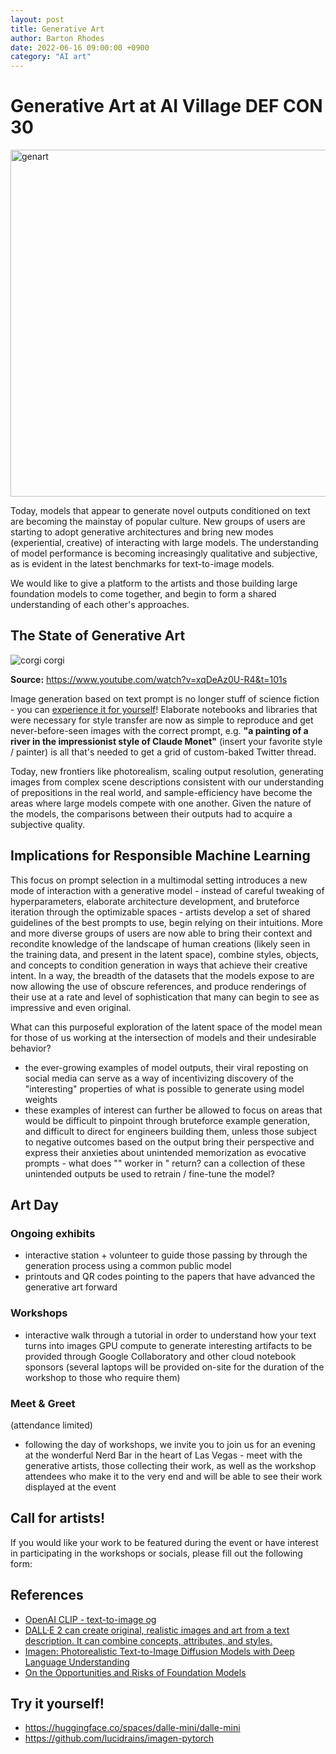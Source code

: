 ```yaml
---
layout: post
title: Generative Art
author: Barton Rhodes
date: 2022-06-16 09:00:00 +0900
category: "AI art"
---
```


# Generative Art at AI Village DEF CON 30
<img width="555" alt="genart" src="https://user-images.githubusercontent.com/1236584/174705371-730d1298-4dcd-4ed9-aed7-dfe19615dade.png">

Today, models that appear to generate novel outputs conditioned on text are becoming the mainstay of popular culture.
New groups of users are starting to adopt generative architectures and bring new modes (experiential, creative) of interacting with large models.
The understanding of model performance is becoming increasingly qualitative and subjective, as is evident in the latest benchmarks for text-to-image models.

We would like to give a platform to the artists and those building large foundation models to come together, and begin to form a shared understanding of each other's approaches.
## The State of Generative Art
![corgi corgi](https://user-images.githubusercontent.com/1236584/174706435-afd9029c-629a-43a6-a141-57106537f58e.png)

**Source:** https://www.youtube.com/watch?v=xqDeAz0U-R4&t=101s

Image generation based on text prompt is no longer stuff of science fiction - you can [experience it for yourself](https://huggingface.co/spaces/dalle-mini/dalle-mini)! Elaborate notebooks and libraries that were necessary for style transfer are now as simple to reproduce and get never-before-seen images with the correct prompt, e.g. **"a painting of a river in the impressionist style of Claude Monet"** (insert your favorite style / painter) is all that's needed to get a grid of custom-baked Twitter thread.


Today, new frontiers like photorealism, scaling output resolution, generating images from complex scene descriptions consistent with our understanding of prepositions in the real world, and sample-efficiency have become the areas where large models compete with one another.
Given the nature of the models, the comparisons between their outputs had to acquire a subjective quality.
## Implications for Responsible Machine Learning
This focus on prompt selection in a multimodal setting introduces a new mode of interaction with a generative model - instead of careful tweaking of hyperparameters, elaborate architecture development, and bruteforce iteration through the optimizable spaces - artists develop a set of shared guidelines of the best prompts to use, begin relying on their intuitions. More and more diverse groups of users are now able to bring their context and recondite knowledge of the landscape of human creations (likely seen in the training data, and present in the latent space), combine styles, objects, and concepts to condition generation in ways that achieve their creative intent. In a way, the breadth of the datasets that the models expose to are now allowing the use of obscure references, and produce renderings of their use at a rate and level of sophistication that many can begin to see as impressive and even original.

What can this purposeful exploration of the latent space of the model mean for those of us working at the intersection of models and their undesirable behavior?

- the ever-growing examples of model outputs, their viral reposting on social media can serve as a way of incentivizing discovery of the "interesting" properties of what is possible to generate using model weights
- these examples of interest can further be allowed to focus on areas that would be difficult to pinpoint through bruteforce example generation, and difficult to direct for engineers building them, unless those subject to negative outcomes based on the output bring their perspective and express their anxieties about unintended memorization as evocative prompts - what does "<marginalized group>" worker in <geography>" return? can a collection of these unintended outputs be used to retrain / fine-tune the model?

## Art Day
### Ongoing exhibits
- interactive station + volunteer to guide those passing by through the generation process using a common public model
- printouts and QR codes pointing to the papers that have advanced the generative art forward
### Workshops
- interactive walk through a tutorial in order to understand how your text turns into images
  GPU compute to generate interesting artifacts to be provided through Google Collaboratory and other cloud notebook sponsors (several laptops will be provided on-site for the duration of the workshop to those who require them)
### Meet & Greet
(attendance limited)
- following the day of workshops, we invite you to join us for an evening at the wonderful Nerd Bar in the heart of Las Vegas - meet with the generative artists, those collecting their work, as well as the workshop attendees who make it to the very end and will be able to see their work displayed at the event

## Call for artists!
If you would like your work to be featured during the event or have interest in participating in the workshops or socials, please fill out the following form: <form URL goes here>

## References
- [OpenAI CLIP - text-to-image og](https://openai.com/blog/clip/)
- [DALL·E 2 can create original, realistic images and art from a text description. It can combine concepts, attributes, and styles.](https://openai.com/dall-e-2/)
- [Imagen: Photorealistic Text-to-Image Diffusion Models with Deep Language Understanding](https://imagen.research.google/)
- [On the Opportunities and Risks of Foundation Models](https://arxiv.org/abs/2108.07258)

## Try it yourself!
- https://huggingface.co/spaces/dalle-mini/dalle-mini
- https://github.com/lucidrains/imagen-pytorch
